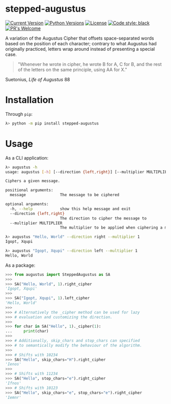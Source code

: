 # stepped-augustus
[![Current Version](https://img.shields.io/pypi/v/stepped-augustus?style=flat)](https://pypi.org/project/stepped-augustus)
[![Python Versions](https://img.shields.io/pypi/pyversions/stepped-augustus?style=flat)](https://pypi.org/project/stepped-augustus)
[![License](https://img.shields.io/pypi/l/stepped-augustus?style=flat)](https://opensource.org/licenses/MIT)
[![Code style: black](https://img.shields.io/badge/code%20style-black-000000.svg)](https://github.com/psf/black)
[![PR's Welcome](https://img.shields.io/badge/PRs-welcome-brightgreen.svg?style=flat)](http://makeapullrequest.com)


A variation of the Augustus Cipher that offsets space-separated words based on the position of each character; contrary to what Augustus had originally practiced, letters wrap around instead of presenting a special case.


> "Whenever he wrote in cipher, he wrote B for A, C for B, and the rest of the letters on the same principle, using AA for X."

Suetonius, _Life of Augustus_ 88


# Installation
Through `pip`:
```bash
λ> python -m pip install stepped-augustus
```

# Usage
As a CLI application:
```bash
λ> augustus -h
usage: augustus [-h] [--direction {left,right}] [--multiplier MULTIPLIER] message

Ciphers a given message.

positional arguments:
  message               The message to be ciphered

optional arguments:
  -h, --help            show this help message and exit
  --direction {left,right}
                        The direction to cipher the message to
  --multiplier MULTIPLIER
                        The multiplier to be applied when ciphering a message

λ> augustus "Hello, World" --direction right --multiplier 1
Igopt, Xqupi

λ> augustus "Igopt, Xqupi" --direction left --multiplier 1
Hello, World
```
As a package:
```python
>>> from augustus import SteppedAugustus as SA
>>>
>>> SA("Hello, World", 1).right_cipher
'Igopt, Xqupi'
>>>
>>> SA("Igopt, Xqupi", 1).left_cipher
'Hello, World'
>>>
>>> # Alternatively the _cipher method can be used for lazy
>>> # evaluation and customizing the direction.
>>>
>>> for char in SA("Hello", 1)._cipher(1):
...     print(char)
>>>
>>> # Additionally, skip_chars and stop_chars can specified
>>> # to semantically modify the behaviour of the algorithm.
>>>
>>> # Shifts with 10234
>>> SA("Hello", skip_chars="H").right_cipher
'Ienos'
>>>
>>> # Shifts with 11234
>>> SA("Hello", stop_chars="e").right_cipher
'Ifnos'
>>> # Shifts with 10123
>>> SA("Hello", skip_chars="e", stop_chars="e").right_cipher
'Iemnr'
```

